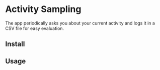 ﻿# Activity Sampling

The app periodically asks you about your current activity and logs it in a CSV
file for easy evaluation.

## Install

## Usage
